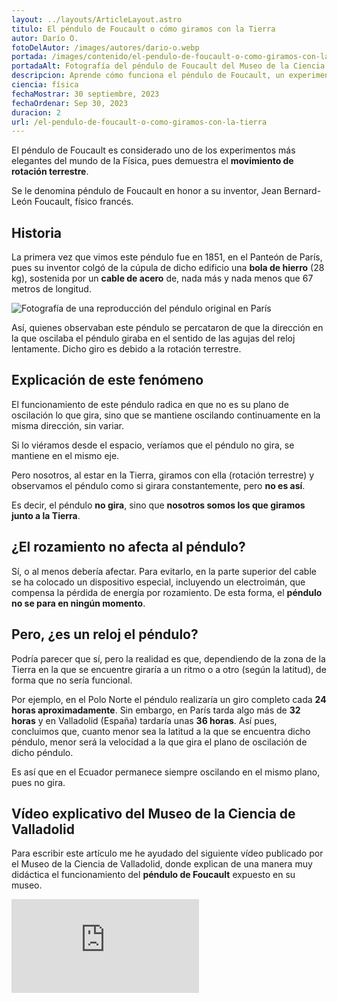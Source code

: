 ```yaml
---
layout: ../layouts/ArticleLayout.astro
titulo: El péndulo de Foucault o cómo giramos con la Tierra
autor: Darío O.
fotoDelAutor: /images/autores/dario-o.webp
portada: /images/contenido/el-pendulo-de-foucault-o-como-giramos-con-la-tierra/portada.webp
portadaAlt: Fotografía del péndulo de Foucault del Museo de la Ciencia de Valladolid.
descripcion: Aprende cómo funciona el péndulo de Foucault, un experimento físico realmente interesante para demostrar el movimiento terrestre.
ciencia: física
fechaMostrar: 30 septiembre, 2023
fechaOrdenar: Sep 30, 2023
duracion: 2
url: /el-pendulo-de-foucault-o-como-giramos-con-la-tierra
---
```


El péndulo de Foucault es considerado uno de los experimentos más elegantes del mundo de la Física, pues demuestra el **movimiento de rotación terrestre**.

Se le denomina péndulo de Foucault en honor a su inventor, Jean Bernard-León Foucault, físico francés.

## Historia

La primera vez que vimos este péndulo fue en 1851, en el Panteón de París, pues su inventor colgó de la cúpula de dicho edificio una **bola de hierro** (28 kg), sostenida por un **cable de acero** de, nada más y nada menos que 67 metros de longitud.

![Fotografía de una reproducción del péndulo original en París](/images/contenido/el-pendulo-de-foucault-o-como-giramos-con-la-tierra/panteon-paris.webp)

Así, quienes observaban este péndulo se percataron de que la dirección en la que oscilaba el péndulo giraba en el sentido de las agujas del reloj lentamente. Dicho giro es debido a la rotación terrestre.

## Explicación de este fenómeno

El funcionamiento de este péndulo radica en que no es su plano de oscilación lo que gira, sino que se mantiene oscilando continuamente en la misma dirección, sin variar.

Si lo viéramos desde el espacio, veríamos que el péndulo no gira, se mantiene en el mismo eje.

Pero nosotros, al estar en la Tierra, giramos con ella (rotación terrestre) y observamos el péndulo como si girara constantemente, pero **no es así**.

Es decir, el péndulo **no gira**, sino que **nosotros somos los que giramos junto a la Tierra**.

## ¿El rozamiento no afecta al péndulo?

Sí, o al menos debería afectar. Para evitarlo, en la parte superior del cable se ha colocado un dispositivo especial, incluyendo un electroimán, que compensa la pérdida de energía por rozamiento. De esta forma, el **péndulo no se para en ningún momento**.

## Pero, ¿es un reloj el péndulo?

Podría parecer que sí, pero la realidad es que, dependiendo de la zona de la Tierra en la que se encuentre giraría a un ritmo o a otro (según la latitud), de forma que no sería funcional.

Por ejemplo, en el Polo Norte el péndulo realizaría un giro completo cada **24 horas aproximadamente**. Sin embargo, en París tarda algo más de **32 horas** y en Valladolid (España) tardaría unas **36 horas**. Así pues, concluimos que, cuanto menor sea la latitud a la que se encuentra dicho péndulo, menor será la velocidad a la que gira el plano de oscilación de dicho péndulo.

Es así que en el Ecuador permanece siempre oscilando en el mismo plano, pues no gira.

## Vídeo explicativo del Museo de la Ciencia de Valladolid

Para escribir este artículo me he ayudado del siguiente vídeo publicado por el Museo de la Ciencia de Valladolid, donde explican de una manera muy didáctica el funcionamiento del **péndulo de Foucault** expuesto en su museo.

<iframe class="w-full h-80 object-cover"  src="https://www.youtube-nocookie.com/embed/ryOrfLwEMz8" title="Vídeo explicativo del funcionamiento de 'Péndulo de Foucault' (2)" frameborder="0" allow="accelerometer; autoplay; clipboard-write; encrypted-media; gyroscope; picture-in-picture" allowfullscreen="1"></iframe>